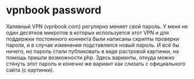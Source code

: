 # vpnbook password

Халявный VPN (vpnbook.com) регулярно меняет свой пароль. У меня не один десятков микротов в которых используется этот VPN
и для поддержки постоянного коннекта были написаны скрипты проверки пароля, и в случае изменения подставлялся новый пароль.
И всё бы ничего, но пароль стали публиковать в виде растровой картинки, на помощь пришли возможности php. Здесь варианты,
откуда можно стянуть этот пароль и конечно же вариант как слизать с официального сайта (с картинки).
